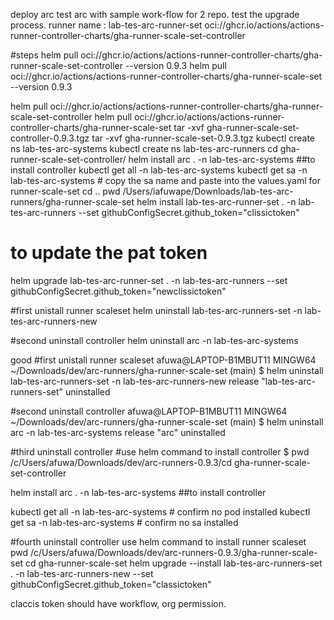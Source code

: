 deploy arc
test arc with sample work-flow for 2 repo.
test the upgrade process.
runner name : lab-tes-arc-runner-set
oci://ghcr.io/actions/actions-runner-controller-charts/gha-runner-scale-set-controller



#steps
helm pull oci://ghcr.io/actions/actions-runner-controller-charts/gha-runner-scale-set-controller --version 0.9.3
helm pull oci://ghcr.io/actions/actions-runner-controller-charts/gha-runner-scale-set --version 0.9.3

helm pull oci://ghcr.io/actions/actions-runner-controller-charts/gha-runner-scale-set-controller
helm pull oci://ghcr.io/actions/actions-runner-controller-charts/gha-runner-scale-set
tar -xvf gha-runner-scale-set-controller-0.9.3.tgz
tar -xvf gha-runner-scale-set-0.9.3.tgz
kubectl create ns lab-tes-arc-systems
kubectl create ns lab-tes-arc-runners
cd gha-runner-scale-set-controller/
helm install arc . -n lab-tes-arc-systems ##to install controller
kubectl get all -n lab-tes-arc-systems
kubectl get sa -n lab-tes-arc-systems # copy the sa name and paste into the values.yaml for runner-scale-set
cd ..
pwd
/Users/iafuwape/Downloads/lab-tes-arc-runners/gha-runner-scale-set
helm install lab-tes-arc-runner-set . -n lab-tes-arc-runners --set githubConfigSecret.github_token="clissictoken"

# to update the pat token

helm upgrade lab-tes-arc-runner-set . -n lab-tes-arc-runners --set githubConfigSecret.github_token="newclissictoken"


#first unistall runner scaleset 
helm uninstall lab-tes-arc-runners-set -n lab-tes-arc-runners-new

#second uninstall controller
helm uninstall arc -n lab-tes-arc-systems 

good
#first unistall runner scaleset 
afuwa@LAPTOP-B1MBUT11 MINGW64 ~/Downloads/dev/arc-runners/gha-runner-scale-set (main)
$ helm uninstall lab-tes-arc-runners-set -n lab-tes-arc-runners-new
release "lab-tes-arc-runners-set" uninstalled

#second uninstall controller
afuwa@LAPTOP-B1MBUT11 MINGW64 ~/Downloads/dev/arc-runners/gha-runner-scale-set (main)
$ helm uninstall arc -n lab-tes-arc-systems
release "arc" uninstalled


#third uninstall controller
#use helm command to install controller
$ pwd
/c/Users/afuwa/Downloads/dev/arc-runners-0.9.3/cd gha-runner-scale-set-controller

helm install arc . -n lab-tes-arc-systems ##to install controller

kubectl get all -n lab-tes-arc-systems # confirm no pod installed
kubectl get sa -n lab-tes-arc-systems  # confirm no sa installed

 
#fourth uninstall controller
use helm command to install runner scaleset
pwd
/c/Users/afuwa/Downloads/dev/arc-runners-0.9.3/gha-runner-scale-set
cd gha-runner-scale-set
helm upgrade --install lab-tes-arc-runners-set . -n lab-tes-arc-runners-new --set githubConfigSecret.github_token="classictoken"

claccis token should have workflow, org permission.



